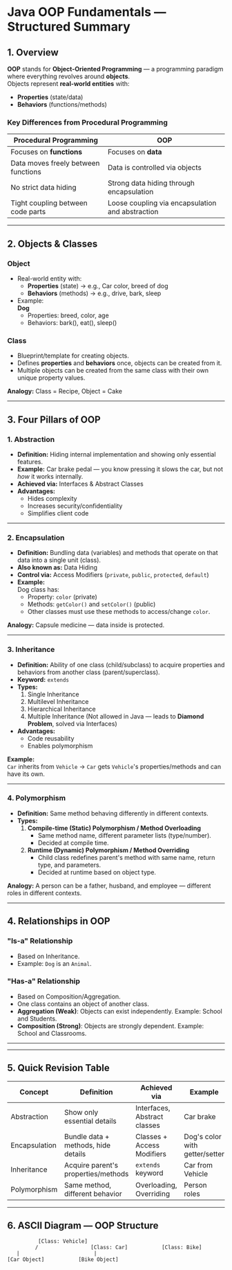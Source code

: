
# Java OOP Fundamentals — Structured Summary

## 1. Overview
**OOP** stands for **Object-Oriented Programming** — a programming paradigm where everything revolves around **objects**.  
Objects represent **real-world entities** with:
- **Properties** (state/data)
- **Behaviors** (functions/methods)

### Key Differences from Procedural Programming
| Procedural Programming | OOP |
|------------------------|-----|
| Focuses on **functions** | Focuses on **data** |
| Data moves freely between functions | Data is controlled via objects |
| No strict data hiding | Strong data hiding through encapsulation |
| Tight coupling between code parts | Loose coupling via encapsulation and abstraction |

---

## 2. Objects & Classes

### **Object**
- Real-world entity with:
  - **Properties** (state) → e.g., Car color, breed of dog
  - **Behaviors** (methods) → e.g., drive, bark, sleep
- Example:  
  **Dog**  
  - Properties: breed, color, age  
  - Behaviors: bark(), eat(), sleep()

### **Class**
- Blueprint/template for creating objects.
- Defines **properties** and **behaviors** once, objects can be created from it.
- Multiple objects can be created from the same class with their own unique property values.

**Analogy:** Class = Recipe, Object = Cake

---

## 3. Four Pillars of OOP

### **1. Abstraction**
- **Definition:** Hiding internal implementation and showing only essential features.
- **Example:** Car brake pedal — you know pressing it slows the car, but not *how* it works internally.
- **Achieved via:** Interfaces & Abstract Classes
- **Advantages:**
  - Hides complexity
  - Increases security/confidentiality
  - Simplifies client code

---

### **2. Encapsulation**
- **Definition:** Bundling data (variables) and methods that operate on that data into a single unit (class).
- **Also known as:** Data Hiding
- **Control via:** Access Modifiers (`private`, `public`, `protected`, `default`)
- **Example:**  
  Dog class has:
  - Property: `color` (private)
  - Methods: `getColor()` and `setColor()` (public)
  - Other classes must use these methods to access/change `color`.

**Analogy:** Capsule medicine — data inside is protected.

---

### **3. Inheritance**
- **Definition:** Ability of one class (child/subclass) to acquire properties and behaviors from another class (parent/superclass).
- **Keyword:** `extends`
- **Types:**
  1. Single Inheritance
  2. Multilevel Inheritance
  3. Hierarchical Inheritance
  4. Multiple Inheritance (Not allowed in Java — leads to **Diamond Problem**, solved via Interfaces)
- **Advantages:**
  - Code reusability
  - Enables polymorphism

**Example:**  
`Car` inherits from `Vehicle` → `Car` gets `Vehicle`'s properties/methods and can have its own.

---

### **4. Polymorphism**
- **Definition:** Same method behaving differently in different contexts.
- **Types:**
  1. **Compile-time (Static) Polymorphism / Method Overloading**  
     - Same method name, different parameter lists (type/number).
     - Decided at compile time.
  2. **Runtime (Dynamic) Polymorphism / Method Overriding**  
     - Child class redefines parent's method with same name, return type, and parameters.
     - Decided at runtime based on object type.

**Analogy:** A person can be a father, husband, and employee — different roles in different contexts.

---

## 4. Relationships in OOP

### **"Is-a" Relationship**
- Based on Inheritance.
- Example: `Dog` is an `Animal`.

### **"Has-a" Relationship**
- Based on Composition/Aggregation.
- One class contains an object of another class.
- **Aggregation (Weak)**: Objects can exist independently. Example: School and Students.
- **Composition (Strong)**: Objects are strongly dependent. Example: School and Classrooms.

---


---

## 5. Quick Revision Table

| Concept        | Definition | Achieved via | Example |
|----------------|------------|--------------|---------|
| Abstraction    | Show only essential details | Interfaces, Abstract classes | Car brake |
| Encapsulation  | Bundle data + methods, hide details | Classes + Access Modifiers | Dog's color with getter/setter |
| Inheritance    | Acquire parent's properties/methods | `extends` keyword | Car from Vehicle |
| Polymorphism   | Same method, different behavior | Overloading, Overriding | Person roles |

---

## 6. ASCII Diagram — OOP Structure

```
          [Class: Vehicle]
         /                 [Class: Car]           [Class: Bike]
   |                        |
[Car Object]           [Bike Object]
```



